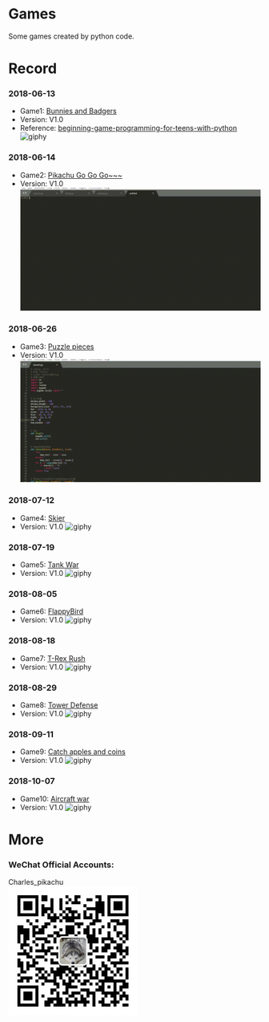 # Games
Some games created by python code.

# Record
### 2018-06-13
- Game1: [Bunnies and Badgers](https://github.com/CharlesPikachu/Games/tree/master/Game1)
- Version: V1.0
- Reference: [beginning-game-programming-for-teens-with-python](https://www.raywenderlich.com/24252/beginning-game-programming-for-teens-with-python)
![giphy](Game1/effect/running.gif)
### 2018-06-14
- Game2: [Pikachu Go Go Go~~~](https://github.com/CharlesPikachu/Games/tree/master/Game2)
- Version: V1.0
![giphy](Game2/effect/running.gif)
### 2018-06-26
- Game3: [Puzzle pieces](https://github.com/CharlesPikachu/Games/tree/master/Game3)
- Version: V1.0
![giphy](Game3/effect/running.gif)
### 2018-07-12
- Game4: [Skier](https://github.com/CharlesPikachu/Games/tree/master/Game4)
- Version: V1.0
![giphy](Game4/effect/running.gif)
### 2018-07-19
- Game5: [Tank War](https://github.com/CharlesPikachu/Games/tree/master/Game5)
- Version: V1.0
![giphy](Game5/effect/running.gif)
### 2018-08-05
- Game6: [FlappyBird](https://github.com/CharlesPikachu/Games/tree/master/Game6)
- Version: V1.0
![giphy](Game6/effect/running.gif)
### 2018-08-18
- Game7: [T-Rex Rush](https://github.com/CharlesPikachu/Games/tree/master/Game7)
- Version: V1.0
![giphy](Game7/effect/running.gif)
### 2018-08-29
- Game8: [Tower Defense](https://github.com/CharlesPikachu/Games/tree/master/Game8)
- Version: V1.0
![giphy](Game8/effect/running.gif)
### 2018-09-11
- Game9: [Catch apples and coins](https://github.com/CharlesPikachu/Games/tree/master/Game9)
- Version: V1.0
![giphy](Game9/effect/running.gif)
### 2018-10-07
- Game10: [Aircraft war](https://github.com/CharlesPikachu/Games/tree/master/Game10)
- Version: V1.0
![giphy](Game10/effect/running.gif)

# More
### WeChat Official Accounts:
Charles_pikachu  
![img](pikachu.jpg)